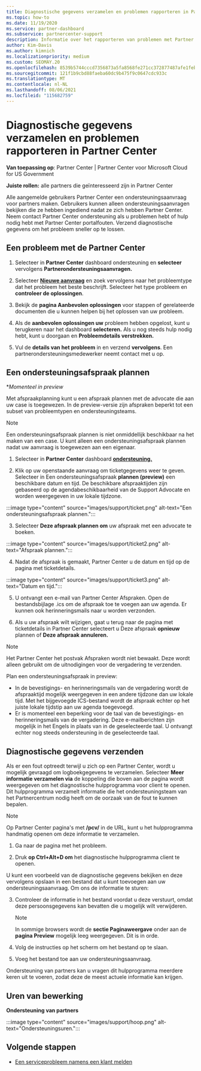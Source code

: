 ```yaml
---
title: Diagnostische gegevens verzamelen en problemen rapporteren in Partner Center
ms.topic: how-to
ms.date: 11/19/2020
ms.service: partner-dashboard
ms.subservice: partnercenter-support
description: Informatie over het rapporteren van problemen met Partner Center en het verzamelen van diagnostische gegevens voor het partnerondersteuningsteam.
author: Kim-Davis
ms.author: kimnich
ms.localizationpriority: medium
ms.custom: SEOMAY.20
ms.openlocfilehash: 8539b5744cccd7356873a5fa8568fe271cc372877487afe1febe9290ed1e70ac
ms.sourcegitcommit: 121f1b9cbd88faeba60dc9b475f9c0647cdc933c
ms.translationtype: MT
ms.contentlocale: nl-NL
ms.lasthandoff: 08/06/2021
ms.locfileid: "115682759"
---
```

# <a name="collecting-diagnostics-and-reporting-problems-in-partner-center"></a>Diagnostische gegevens verzamelen en problemen rapporteren in Partner Center

**Van toepassing op**: Partner Center | Partner Center voor Microsoft Cloud for US Government

**Juiste rollen:** alle partners die geïnteresseerd zijn in Partner Center

Alle aangemelde gebruikers Partner Center een ondersteuningsaanvraag voor partners maken. Gebruikers kunnen alleen ondersteuningsaanvragen bekijken die ze hebben ingediend nadat ze zich hebben Partner Center.
Neem contact Partner Center ondersteuning als u problemen hebt of hulp nodig hebt met Partner Center portalfouten. Verzend diagnostische gegevens om het probleem sneller op te lossen. 

## <a name="report-a-problem-with-the-partner-center"></a>Een probleem met de Partner Center

1. Selecteer in **Partner Center** dashboard ondersteuning en **selecteer** vervolgens **Partnerondersteuningsaanvragen.**

2. Selecteer **[Nieuwe aanvraag](https://partner.microsoft.com/dashboard/support/servicerequests/create)** en zoek vervolgens naar het probleemtype dat het probleem het beste beschrijft. Selecteer het type probleem en **controleer de oplossingen**.

3. Bekijk de **pagina Aanbevolen oplossingen** voor stappen of gerelateerde documenten die u kunnen helpen bij het oplossen van uw probleem.

4. Als de **aanbevolen oplossingen uw** probleem hebben opgelost, kunt u terugkeren naar het dashboard **selecteren.** Als u nog steeds hulp nodig hebt, kunt u doorgaan en **Probleemdetails verstrekken.**

5. Vul de **details van het probleem** in en verzend **vervolgens**. Een partnerondersteuningsmedewerker neemt contact met u op.

## <a name="schedule-a-support-appointment"></a>Een ondersteuningsafspraak plannen 

**Momenteel in preview*

Met afspraakplanning kunt u een afspraak plannen met de advocate die aan uw case is toegewezen.  In de preview-versie zijn afspraken beperkt tot een subset van probleemtypen en ondersteuningsteams.  

   > [!NOTE]
   > Een ondersteuningsafspraak plannen is niet onmiddellijk beschikbaar na het maken van een case. U kunt alleen een ondersteuningsafspraak plannen nadat uw aanvraag is toegewezen aan een eigenaar.   

1. Selecteer in **Partner Center** dashboard **[ondersteuning.](https://partner.microsoft.com/dashboard/support/servicerequests)** 

2. Klik op uw openstaande aanvraag om ticketgegevens weer te geven. Selecteer in Een ondersteuningsafspraak **plannen (preview)** een beschikbare datum en tijd. De beschikbare afspraaktijden zijn gebaseerd op de agendabeschikbaarheid van de Support Advocate en worden weergegeven in uw lokale tijdzone.

:::image type="content" source="images/support/ticket.png" alt-text="Een ondersteuningsafspraak plannen.":::

3. Selecteer **Deze afspraak plannen om** uw afspraak met een advocate te boeken.

:::image type="content" source="images/support/ticket2.png" alt-text="Afspraak plannen.":::

4. Nadat de afspraak is gemaakt, Partner Center u de datum en tijd op de pagina met ticketdetails.

:::image type="content" source="images/support/ticket3.png" alt-text="Datum en tijd.":::

5.  U ontvangt een e-mail van Partner Center Afspraken. Open de bestandsbijlage .ics om de afspraak toe te voegen aan uw agenda. Er kunnen ook herinneringsmails naar u worden verzonden. 

6.  Als u uw afspraak wilt wijzigen, gaat u terug naar de pagina met ticketdetails in Partner Center selecteert u Deze afspraak **opnieuw** plannen of **Deze afspraak annuleren.** 

   > [!NOTE]
   > Het Partner Center het postvak Afspraken wordt niet bewaakt. Deze wordt alleen gebruikt om de uitnodigingen voor de vergadering te verzenden.   
   
Plan een ondersteuningsafspraak in preview:
- In de bevestigings- en herinneringsmails van de vergadering wordt de afspraaktijd mogelijk weergegeven in een andere tijdzone dan uw lokale tijd.  Met het bijgevoegde ICS-bestand wordt de afspraak echter op het juiste lokale tijdstip aan uw agenda toegevoegd. 
- Er is momenteel een beperking voor de taal van de bevestigings- en herinneringsmails van de vergadering.  Deze e-mailberichten zijn mogelijk in het Engels in plaats van in de geselecteerde taal.  U ontvangt echter nog steeds ondersteuning in de geselecteerde taal.

## <a name="send-diagnostics"></a>Diagnostische gegevens verzenden

Als er een fout optreedt terwijl u zich op een Partner Center, wordt u mogelijk gevraagd om logboekgegevens te verzamelen. Selecteer **Meer informatie verzamelen via** de koppeling die boven aan de pagina wordt weergegeven om het diagnostische hulpprogramma voor client te openen. Dit hulpprogramma verzamelt informatie die het ondersteuningsteam van het Partnercentrum nodig heeft om de oorzaak van de fout te kunnen bepalen. 

>[!NOTE]
>Op Partner Center pagina's met **/pcv/** in de URL, kunt u het hulpprogramma handmatig openen om deze informatie te verzamelen.

1. Ga naar de pagina met het probleem.

2. Druk **op Ctrl+Alt+D om** het diagnostische hulpprogramma client te openen.

U kunt een voorbeeld van de diagnostische gegevens bekijken en deze vervolgens opslaan in een bestand dat u kunt toevoegen aan uw ondersteuningsaanvraag. Om ons de informatie te sturen:

3. Controleer de informatie in het bestand voordat u deze verstuurt, omdat deze persoonsgegevens kan bevatten die u mogelijk wilt verwijderen.

   > [!NOTE]
    >In sommige browsers wordt de **sectie Paginaweergave** onder aan de **pagina Preview** mogelijk leeg weergegeven. Dit is in orde.

4. Volg de instructies op het scherm om het bestand op te slaan.

5. Voeg het bestand toe aan uw ondersteuningsaanvraag.

Ondersteuning van partners kan u vragen dit hulpprogramma meerdere keren uit te voeren, zodat deze de meest actuele informatie kan krijgen.

## <a name="hours-of-operation"></a>Uren van bewerking

**Ondersteuning van partners**

:::image type="content" source="images/support/hoop.png" alt-text="Ondersteuningsuren.":::


## <a name="next-steps"></a>Volgende stappen

- [Een serviceprobleem namens een klant melden](report-problems-on-behalf-of-a-customer.md)
